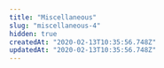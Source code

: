 ```yaml
---
title: "Miscellaneous"
slug: "miscellaneous-4"
hidden: true
createdAt: "2020-02-13T10:35:56.748Z"
updatedAt: "2020-02-13T10:35:56.748Z"
---
```

